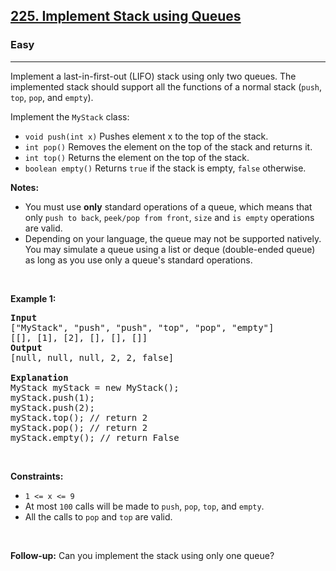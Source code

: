 <h2><a href="https://leetcode.com/problems/implement-stack-using-queues/">225. Implement Stack using Queues</a></h2><h3>Easy</h3><hr><div><p>Implement a last-in-first-out (LIFO) stack using only two queues. The implemented stack should support all the functions of a normal stack (<code data-copier-init="true">push</code>, <code data-copier-init="true">top</code>, <code data-copier-init="true">pop</code>, and <code data-copier-init="true">empty</code>).</p>

<p>Implement the <code data-copier-init="true">MyStack</code> class:</p>

<ul>
	<li><code data-copier-init="true">void push(int x)</code> Pushes element x to the top of the stack.</li>
	<li><code data-copier-init="true">int pop()</code> Removes the element on the top of the stack and returns it.</li>
	<li><code data-copier-init="true">int top()</code> Returns the element on the top of the stack.</li>
	<li><code data-copier-init="true">boolean empty()</code> Returns <code data-copier-init="true">true</code> if the stack is empty, <code data-copier-init="true">false</code> otherwise.</li>
</ul>

<p><b>Notes:</b></p>

<ul>
	<li>You must use <strong>only</strong> standard operations of a queue, which means that only <code data-copier-init="true">push to back</code>, <code data-copier-init="true">peek/pop from front</code>, <code data-copier-init="true">size</code> and <code data-copier-init="true">is empty</code> operations are valid.</li>
	<li>Depending on your language, the queue may not be supported natively. You may simulate a queue using a list or deque (double-ended queue) as long as you use only a queue's standard operations.</li>
</ul>

<p>&nbsp;</p>
<p><strong class="example">Example 1:</strong></p>

<pre data-copier-init="true"><strong>Input</strong>
["MyStack", "push", "push", "top", "pop", "empty"]
[[], [1], [2], [], [], []]
<strong>Output</strong>
[null, null, null, 2, 2, false]

<strong>Explanation</strong>
MyStack myStack = new MyStack();
myStack.push(1);
myStack.push(2);
myStack.top(); // return 2
myStack.pop(); // return 2
myStack.empty(); // return False
</pre>

<p>&nbsp;</p>
<p><strong>Constraints:</strong></p>

<ul>
	<li><code data-copier-init="true">1 &lt;= x &lt;= 9</code></li>
	<li>At most <code data-copier-init="true">100</code> calls will be made to <code data-copier-init="true">push</code>, <code data-copier-init="true">pop</code>, <code data-copier-init="true">top</code>, and <code data-copier-init="true">empty</code>.</li>
	<li>All the calls to <code data-copier-init="true">pop</code> and <code data-copier-init="true">top</code> are valid.</li>
</ul>

<p>&nbsp;</p>
<p><strong>Follow-up:</strong> Can you implement the stack using only one queue?</p>
</div>